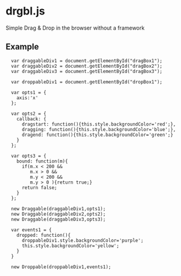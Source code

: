 drgbl.js
============

Simple Drag &amp; Drop in the browser without a framework

## Example

      var draggableDiv1 = document.getElementById("dragBox1");
      var draggableDiv2 = document.getElementById("dragBox2");
      var draggableDiv3 = document.getElementById("dragBox3");

      var droppableDiv1 = document.getElementById("dropBox1");

      var opts1 = {
        axis:'x'
      };

      var opts2 = {
        callback: {
          dragstart: function(){this.style.backgroundColor='red';},
          dragging: function(){this.style.backgroundColor='blue';},
          dragend: function(){this.style.backgroundColor='green';}
        }
      };

      var opts3 = {
        bound: function(m){
          if(m.x < 200 &&
             m.x > 0 &&
             m.y < 200 &&
             m.y > 0 ){return true;}
          return false;
        }
      };

      new Draggable(draggableDiv1,opts1);
      new Draggable(draggableDiv2,opts2);
      new Draggable(draggableDiv3,opts3);

      var events1 = {
        dropped: function(){
          droppableDiv1.style.backgroundColor='purple';
          this.style.backgroundColor='yellow';
        }
      }

      new Droppable(droppableDiv1,events1);
